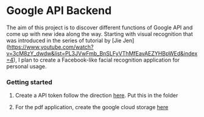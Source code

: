 # Google API Backend
The aim of this project is to discover different functions of Google API and come up with new idea along the way.
Starting with visual recognition that was introduced in the series of tutorial by [Jie Jen] (https://www.youtube.com/watch?v=3cM8zY_dwdw&list=PL3JVwFmb_BnSLFyVThMfEavAEZYHBpWEd&index=4), I plan to create a Facebook-like facial recognition application for personal usage. 
### Getting started
1) Create a API token follow the direction [here](https://www.youtube.com/watch?v=xKvffLRSyPk). Put this in the folder

2) For the pdf application, create the google cloud storage [here](https://www.youtube.com/watch?v=HMaoUdJQEgY) 